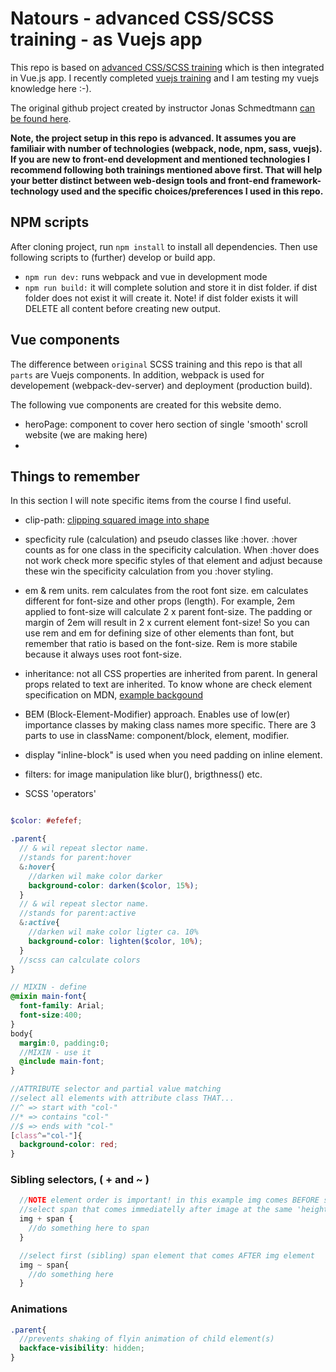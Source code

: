 # Natours - advanced CSS/SCSS training - as Vuejs app

This repo is based on [advanced CSS/SCSS training](https://www.udemy.com/advanced-css-and-sass/) which is then integrated in Vue.js app.
I recently completed [vuejs training](https://www.udemy.com/vuejs-2-the-complete-guide/) and I am testing my vuejs knowledge here :-).

The original github project created by instructor Jonas Schmedtmann [can be found here](https://github.com/jonasschmedtmann/advanced-css-course).

**Note, the project setup in this repo is advanced. It assumes you are familiair with number of technologies (webpack, node, npm, sass, vuejs). If you are new to front-end development and mentioned technologies I recommend following both trainings mentioned above first. That will help your better distinct between web-design tools and front-end framework-technology used and the specific choices/preferences I used in this repo.**

## NPM scripts

After cloning project, run `npm install` to install all dependencies. Then use following scripts to (further) develop or build app.

- `npm run dev:` runs webpack and vue in development mode
- `npm run build:` it will complete solution and store it in dist folder. if dist folder does not exist it will create it. Note! if dist folder exists it will DELETE all content before creating new output.

## Vue components

The difference between `original` SCSS training and this repo is that all `parts` are Vuejs components. In addition, webpack is used for developement (webpack-dev-server) and deployment (production build).

The following vue components are created for this website demo.

- heroPage: component to cover hero section of single 'smooth' scroll website (we are making here)
- 

## Things to remember

In this section I will note specific items from the course I find useful.

- clip-path: [clipping squared image into shape](https://developer.mozilla.org/en-US/docs/Web/CSS/clip-path)

- specficity rule (calculation) and pseudo classes like :hover. :hover counts as for one class in the specificity calculation. When :hover does not work check more specific styles of that element and adjust because these win the specificity calculation from you :hover styling.

- em & rem units. rem calculates from the root font size. em calculates different for font-size and other props (length). For example, 2em applied to font-size will calculate 2 x parent font-size. The padding or margin of 2em will result in 2 x current element font-size! So you can use rem and em for defining size of other elements than font, but remember that ratio is based on the font-size. Rem is more stabile because it always uses root font-size.

- inheritance: not all CSS properties are inherited from parent. In general props related to text are inherited. To know whone are check element specification on MDN, [example backgound](https://developer.mozilla.org/en-US/docs/Web/CSS/background)

- BEM (Block-Element-Modifier) approach. Enables use of low(er) importance classes by making class names more specific. There are 3 parts to use in className: component/block, element, modifier.

- display "inline-block" is used when you need padding on inline element.

- filters: for image manipulation like blur(), brigthness() etc.

- SCSS 'operators'

``` scss

$color: #efefef;

.parent{
  // & wil repeat slector name.
  //stands for parent:hover
  &:hover{
    //darken wil make color darker
    background-color: darken($color, 15%);
  }
  // & wil repeat slector name.
  //stands for parent:active
  &:active{
    //darken wil make color ligter ca. 10%
    background-color: lighten($color, 10%);
  }
  //scss can calculate colors
}

// MIXIN - define
@mixin main-font{
  font-family: Arial;
  font-size:400;
}
body{
  margin:0, padding:0;
  //MIXIN - use it
  @include main-font;
}

//ATTRIBUTE selector and partial value matching
//select all elements with attribute class THAT...
//^ => start with "col-"
//* => contains "col-"
//$ => ends with "col-"
[class^="col-"]{
  background-color: red;
}
```

### Sibling selectors, ( + and ~ )

```scss
  //NOTE element order is important! in this example img comes BEFORE span in the html
  //select span that comes immediatelly after image at the same 'height' (sibling elements)
  img + span {
    //do something here to span
  }

  //select first (sibling) span element that comes AFTER img element
  img ~ span{
    //do something here
  }
```

### Animations

```scss
.parent{
  //prevents shaking of flyin animation of child element(s)
  backface-visibility: hidden;
}
```
